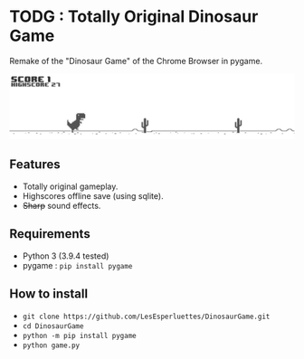 # TODG : Totally Original Dinosaur Game

Remake of the "Dinosaur Game" of the Chrome Browser in pygame.

![game preview](README/Preview.jpg)

## Features
* Totally original gameplay.
* Highscores offline save (using sqlite).
* ~~Sharp~~ sound effects.

## Requirements
* Python 3 (3.9.4 tested)
* pygame : `pip install pygame`

## How to install
* `git clone https://github.com/LesEsperluettes/DinosaurGame.git`
* `cd DinosaurGame`
* `python -m pip install pygame`
* `python game.py`